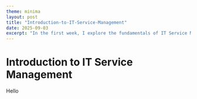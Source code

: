 ```yaml
---
theme: minima
layout: post
title: "Introduction-to-IT-Service-Management"
date: 2025-09-03
excerpt: "In the first week, I explore the fundamentals of IT Service Management (ITSM) and how it impacts businesses."
---
```


# Introduction to IT Service Management

Hello
